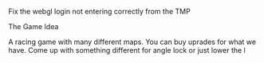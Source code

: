 Fix the webgl login not entering correctly from the TMP

The Game Idea

A  racing game with many different maps. You can buy uprades for what we have. Come up with something different for angle lock or just lower the l